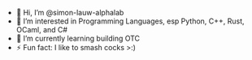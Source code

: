 - 👋 Hi, I’m @simon-lauw-alphalab
- 👀 I’m interested in Programming Languages, esp Python, C++, Rust, OCaml, and C# 
- 🌱 I’m currently learning building OTC
- ⚡ Fun fact: I like to smash cocks >:)

<!---
simon-lauw-alphalab/simon-lauw-alphalab is a ✨ special ✨ repository because its `README.md` (this file) appears on your GitHub profile.
You can click the Preview link to take a look at your changes.
--->
